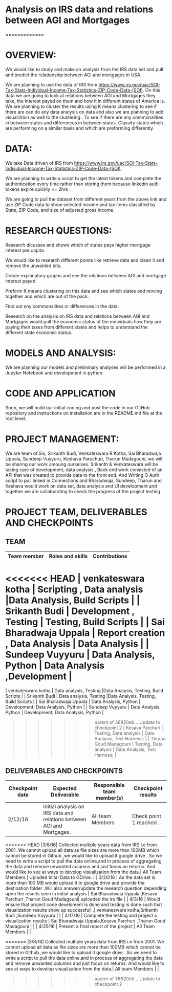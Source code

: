 ﻿
# Analysis on IRS data and relations between AGI and Mortgages
=============


# OVERVIEW:



We would like to study and make an analysis from the IRS data set and pull and predict the relationship between AGI and mortgages in USA.

We are planning to use the data of IRS from https://www.irs.gov/uac/SOI-Tax-Stats-Individual-Income-Tax-Statistics-ZIP-Code-Data-(SOI). On this data we are going to look at relations between AGI and Mortgages they take, the interest payed on them and how it in different states of America is. We are planning to cluster the results using K means clustering to see if there are can do any data analysis on data and also we are planning to add visualiztion as well to the clustering.. To see if there are any commonalities in between states and differences in between states. Classify states which are performing on a similar basis and which are preforming differently.





# DATA:

We take Data driven of IRS from https://www.irs.gov/uac/SOI-Tax-Stats-Individual-Income-Tax-Statistics-ZIP-Code-Data-(SOI). 

We are planning to write a script to get the latest tokens and complete the authentication every time rather than storing them because linkedin auth tokens expire quickly <= 2hrs .

We are going to pull the dataset from different years from the above link and use ZIP Code data to show selected income and tax items classified by State, ZIP Code, and size of adjusted gross income.









# RESEARCH QUESTIONS:


Research dicusses and shows which of states pays higher mortgage interest per capita.

We would like to research different points like retrieve data and clean it and remove the unwanted bits.

Create explanatory graphs and see the relations between AGI and mortgage interest payed.

Preform K means clustering on this data and see which states and moving together and which are out of the pack. 

Find out any commonalities or differences in the data.



Research on the analysis on IRS data and relations between AGI and Mortgages would pull the economic status of the individuals how they are paying their taxes from different states and helps to understand the different state economic status.







# MODELS AND ANALYSIS:



We are planning our models and preliminary analyses will be performed in a Jupyter Notebook and development in python.

 







# CODE AND APPLICATION



Soon, we will build our initial coding and post the code in our GitHub repository and instructions on installation are in the README.md file at the root level.





# PROJECT MANAGEMENT:



We are team of Six, Srikanth Budi, Venkateswara R Kotha, Sai Bharadwaja Uppala, Sundeep Vuyyuru, Keshava Paruchuri, Tharun Madagouni, we will be sharing our work amoung ourselves. Srikanth & Venkateswara will be taking care of development, data analysis , Back end work consisted of an API that was created to provide data to the front end. And Writing O Auth script to pull linked in Connections and Bharadwaja, Sundeep, Tharun and Keshava would work on data set, data analysis and UI development and together we are collaborating to check the progress of the project testing. 



# PROJECT TEAM, DELIVERABLES AND CHECKPOINTS





## TEAM 



| Team member | Roles and skills | Contributions |
|-------------|-------------------------|---------------------------------------------|
<<<<<<< HEAD
| venkateswara kotha | Scripting , Data analysis |Data Analysis, Build Scripts |
| Srikanth Budi | Development , Testing | Testing, Build Scripts |
| Sai Bharadwaja Uppala | Report creation , Data Analysis  |  Data Analysis  |
| Sundeep Vuyyuru | Data Analysis, Python |  Data Analysis ,Development   |
=======
| venkateswara kotha | Data analysis, Testing |Data Analysis, Testing, Build Scripts |
| Srikanth Budi | Data analysis, Testing |Data Analysis, Testing, Build Scripts |
| Sai Bharadwaja Uppala | Data Analysis, Python | Development, Data Analysis, Python |
| Sundeep Vuyyuru | Data Analysis, Python | Development, Data Analysis, Python |
>>>>>>> parent of 36820eb... Update to checkpoint 2
| Kesava Parchuri | Testing, Data analysis | Data Analysis, Test Harness; |
| Tharun Goud Madagouni | Testing, Data analysis | Data Analysis, Test Harness; |

## DELIVERABLES AND CHECKPOINTS


| Checkpoint date | Expected Deliverable                                                          | Responsible team member(s) | Checkpoint results                                                                                                                  |
|---------------|-------------------------------------------------------------------------------|----------------------------|-------------------------------------------------------------------------------------------------------------------------------------|
|2/12/16| Initial analysis on IRS data and relations between AGI and Mortgages.  | All team Members   | Check point 1 reached . |
<<<<<<< HEAD
|3/8/16|  Collected multiple years data from IRS i.e from 2001. We cannot upload all data as file sizes are more than 100MB which cannot be stored in Github  ,we would like to upload it google drive . So we need to write a script to pull the data online.and in process of aggregating the data and remove unwanted columns and just focus on returns. And would like to see at ways to develop visualization from the data.| All Team Members |  Uploded Inital Data to GDrive. |
| 3/20/16 | As the data set is more than 100 MB would upload it to google drive and provide the destination folder .Will also answer/update the research question depending upon the results seen in initial analysis |  Sai Bharadwaja Uppala ,Kesava Parchuri ,Tharun Goud Madagouni|  uploaded the irs file  |
| 4/3/16 | Would ensure that project code develoment is done and testing is done such that visualization results show up successfull .| venkateswara kotha,Srikanth Budi ,Sundeep Vuyyuru  |                      |
| 4/17/16 | Complete the testing and project a visualization results    |  Sai Bharadwaja Uppala,Kesava Parchuri ,Tharun Goud Madagouni  |           |
| 4/25/16 | Present a final report of the project  | All Team Members |           |


=======
|3/8/16|  Collected multiple years data from IRS i.e from 2001. We cannot upload all data as file sizes are more than 100MB which cannot be stored in Github  ,we would like to upload it google drive . So we need to write a script to pull the data online.and in process of aggregating the data and remove unwanted columns and just focus on returns. And would like to see at ways to develop visualization from the data.| All team Members |   |
>>>>>>> parent of 36820eb... Update to checkpoint 2











